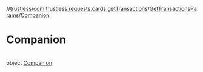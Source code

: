 //[trustless](../../../../index.md)/[com.trustless.requests.cards.getTransactions](../../index.md)/[GetTransactionsParams](../index.md)/[Companion](index.md)

# Companion

\
object [Companion](index.md)
